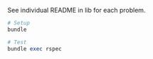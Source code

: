 See individual README in lib for each problem.

```ruby
# Setup
bundle

# Test
bundle exec rspec
```

